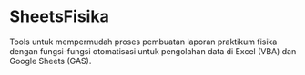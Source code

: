 # SheetsFisika
Tools untuk mempermudah proses pembuatan laporan praktikum fisika dengan fungsi-fungsi otomatisasi untuk pengolahan data di Excel (VBA) dan Google Sheets (GAS).
